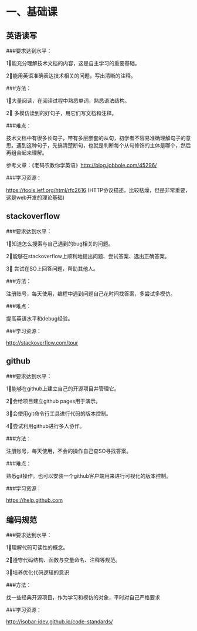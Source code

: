 一、基础课
==


英语读写
--

###要求达到水平：

1⃣️能充分理解技术文档的内容，这是自主学习的重要基础。

2⃣️能用英语准确表达技术相关的问题，写出清晰的注释。

###方法：

1⃣️大量阅读，在阅读过程中熟悉单词，熟悉语法结构。

2⃣️ 多模仿读到的好句子，用它们写文档和注释。

###难点： 

技术文档中有很多长句子，带有多层嵌套的从句，初学者不容易准确理解句子的意思。遇到这种句子，先搞清楚断句，也就是判断每个从句修饰的主体是哪个，然后再组合起来理解。

参考文章：《老码农教你学英语》http://blog.jobbole.com/45296/

###学习资源： 

https://tools.ietf.org/html/rfc2616  (HTTP协议描述，比较枯燥，但是非常重要，这是web开发的理论基础)




stackoverflow
--

###要求达到水平：

1⃣️知道怎么搜索与自己遇到的bug相关的问题。

2⃣️能够在stackoverflow上顺利地提出问题、尝试答案、选出正确答案。

3⃣️ 尝试在SO上回答问题，帮助其他人。

###方法： 

注册账号，每天使用，编程中遇到问题自己花时间找答案，多尝试多模仿。

###难点： 

提高英语水平和debug经验。

###学习资源： 

http://stackoverflow.com/tour




github
--

###要求达到水平：

1⃣️能够在github上建立自己的开源项目并管理它。

2⃣️会给项目建立github pages用于演示。

3⃣️会使用git命令行工具进行代码的版本控制。

4⃣️尝试利用github进行多人协作。

###方法： 

注册账号，每天使用，不会的操作自己查SO寻找答案。

###难点： 

熟悉git操作。也可以安装一个github客户端用来进行可视化的版本控制。

###学习资源：

https://help.github.com




编码规范
--

###要求达到水平： 

1⃣️理解代码可读性的概念。

2⃣️遵守代码结构、函数与变量命名、注释等规范。

3⃣️培养优化代码逻辑的意识

###方法： 

找一些经典开源项目，作为学习和模仿的对象，平时对自己严格要求

###学习资源： 

http://isobar-idev.github.io/code-standards/
